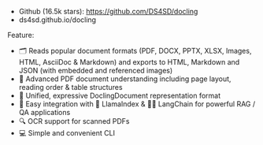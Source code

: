 - Github (16.5k stars): https://github.com/DS4SD/docling
- ds4sd.github.io/docling

Feature:
- 🗂️ Reads popular document formats (PDF, DOCX, PPTX, XLSX, Images, HTML, AsciiDoc & Markdown) and exports to HTML, Markdown and JSON (with embedded and referenced images)
- 📑 Advanced PDF document understanding including page layout, reading order & table structures
- 🧩 Unified, expressive DoclingDocument representation format
- 🤖 Easy integration with 🦙 LlamaIndex & 🦜🔗 LangChain for powerful RAG / QA applications
- 🔍 OCR support for scanned PDFs
- 💻 Simple and convenient CLI